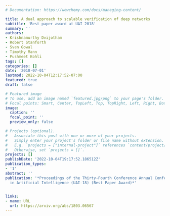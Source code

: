 ```yaml
---
# Documentation: https://wowchemy.com/docs/managing-content/

title: A dual approach to scalable verification of deep networks
subtitle: 'Best paper award at UAI 2018'
summary: ''
authors:
- Krishnamurthy Dvijotham
- Robert Stanforth
- Sven Gowal
- Timothy Mann
- Pushmeet Kohli
tags: []
categories: []
date: '2018-07-01'
lastmod: 2022-10-04T12:17:52-07:00
featured: true
draft: false

# Featured image
# To use, add an image named `featured.jpg/png` to your page's folder.
# Focal points: Smart, Center, TopLeft, Top, TopRight, Left, Right, BottomLeft, Bottom, BottomRight.
image:
  caption: ''
  focal_point: ''
  preview_only: false

# Projects (optional).
#   Associate this post with one or more of your projects.
#   Simply enter your project's folder or file name without extension.
#   E.g. `projects = ["internal-project"]` references `content/project/deep-learning/index.md`.
#   Otherwise, set `projects = []`.
projects: []
publishDate: '2022-10-04T19:17:52.186512Z'
publication_types:
- '1'
abstract: ''
publication: '*Proceedings of the Thirty-Fourth Conference Annual Conference on Uncertainty
  in Artificial Intelligence (UAI-18) (Best Paper Award)*'
  

links:
- name: URL
  url: https://arxiv.org/abs/1803.06567
---
```

